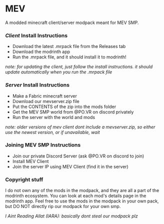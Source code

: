 # MEV
A modded minecraft client/server modpack meant for MEV SMP.



### ***Client*** Install Instructions

- Download the latest .mrpack file from the Releases tab
- Download the modrinth app
- Run the .mrpack file, and it should install it to modrinth!

*note: for updating the client, just follow the install instructions. it should update automatically when you run the .mrpack file*

### ***Server*** Install Instructions

- Make a Fabric minecraft server
- Download our mevserver.zip file
- Put the CONTENTS of the zip into the mods folder
- Get the MEV SMP world from @PO.VR on discord privately
- Run the server with the world and mods

*note: older versions of mev client dont include a mevserver.zip, so either use the newest version, or if unavailable, wait*

### Joining MEV SMP Instructions

- Join our private Discord Server (ask @PO.VR on discord to join)
- Install MEV Client
- Join the server IP using MEV Client (find it in the server)

### Copyright stuff

I do not own any of the mods in the modpack, and they are all a part of the modrinth ecosystem. You can look at each mod's details page in the modrinth app. Feel free to use the mods in the modpack in your own pack, but DO NOT directly rip our modpack for your own smp.

*I Aint Reading Allat (IARA): basically dont steal our modpack plz*
